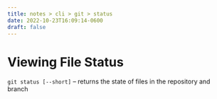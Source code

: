 ```yaml
---
title: notes > cli > git > status
date: 2022-10-23T16:09:14-0600
draft: false
---
```

# Viewing File Status
`git status [--short]` – returns the state of files in the repository and branch
